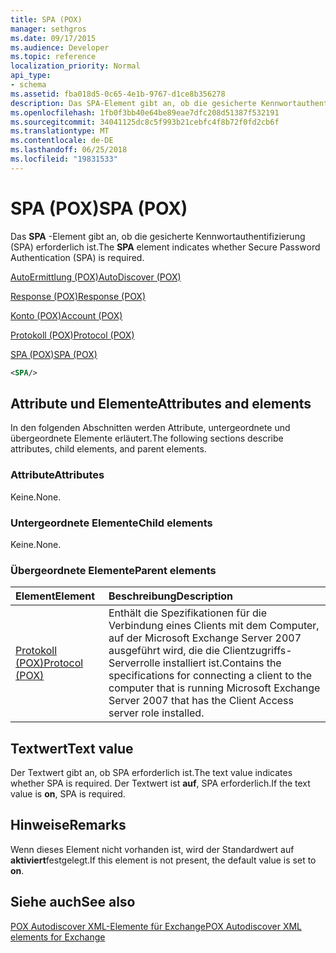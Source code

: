 ```yaml
---
title: SPA (POX)
manager: sethgros
ms.date: 09/17/2015
ms.audience: Developer
ms.topic: reference
localization_priority: Normal
api_type:
- schema
ms.assetid: fba018d5-0c65-4e1b-9767-d1ce8b356278
description: Das SPA-Element gibt an, ob die gesicherte Kennwortauthentifizierung (SPA) erforderlich ist.
ms.openlocfilehash: 1fb0f3bb40e64be89eae7dfc208d51387f532191
ms.sourcegitcommit: 34041125dc8c5f993b21cebfc4f8b72f0fd2cb6f
ms.translationtype: MT
ms.contentlocale: de-DE
ms.lasthandoff: 06/25/2018
ms.locfileid: "19831533"
---
```

# <a name="spa-pox"></a><span data-ttu-id="94664-103">SPA (POX)</span><span class="sxs-lookup"><span data-stu-id="94664-103">SPA (POX)</span></span>

<span data-ttu-id="94664-104">Das **SPA** -Element gibt an, ob die gesicherte Kennwortauthentifizierung (SPA) erforderlich ist.</span><span class="sxs-lookup"><span data-stu-id="94664-104">The **SPA** element indicates whether Secure Password Authentication (SPA) is required.</span></span> 
  
[<span data-ttu-id="94664-105">AutoErmittlung (POX)</span><span class="sxs-lookup"><span data-stu-id="94664-105">AutoDiscover (POX)</span></span>](autodiscover-pox.md)
  
[<span data-ttu-id="94664-106">Response (POX)</span><span class="sxs-lookup"><span data-stu-id="94664-106">Response (POX)</span></span>](response-pox.md)
  
[<span data-ttu-id="94664-107">Konto (POX)</span><span class="sxs-lookup"><span data-stu-id="94664-107">Account (POX)</span></span>](account-pox.md)
  
[<span data-ttu-id="94664-108">Protokoll (POX)</span><span class="sxs-lookup"><span data-stu-id="94664-108">Protocol (POX)</span></span>](protocol-pox.md)
  
[<span data-ttu-id="94664-109">SPA (POX)</span><span class="sxs-lookup"><span data-stu-id="94664-109">SPA (POX)</span></span>](spa-pox.md)
  
```xml
<SPA/>
```

## <a name="attributes-and-elements"></a><span data-ttu-id="94664-110">Attribute und Elemente</span><span class="sxs-lookup"><span data-stu-id="94664-110">Attributes and elements</span></span>

<span data-ttu-id="94664-111">In den folgenden Abschnitten werden Attribute, untergeordnete und übergeordnete Elemente erläutert.</span><span class="sxs-lookup"><span data-stu-id="94664-111">The following sections describe attributes, child elements, and parent elements.</span></span>
  
### <a name="attributes"></a><span data-ttu-id="94664-112">Attribute</span><span class="sxs-lookup"><span data-stu-id="94664-112">Attributes</span></span>

<span data-ttu-id="94664-113">Keine.</span><span class="sxs-lookup"><span data-stu-id="94664-113">None.</span></span>
  
### <a name="child-elements"></a><span data-ttu-id="94664-114">Untergeordnete Elemente</span><span class="sxs-lookup"><span data-stu-id="94664-114">Child elements</span></span>

<span data-ttu-id="94664-115">Keine.</span><span class="sxs-lookup"><span data-stu-id="94664-115">None.</span></span>
  
### <a name="parent-elements"></a><span data-ttu-id="94664-116">Übergeordnete Elemente</span><span class="sxs-lookup"><span data-stu-id="94664-116">Parent elements</span></span>

|<span data-ttu-id="94664-117">**Element**</span><span class="sxs-lookup"><span data-stu-id="94664-117">**Element**</span></span>|<span data-ttu-id="94664-118">**Beschreibung**</span><span class="sxs-lookup"><span data-stu-id="94664-118">**Description**</span></span>|
|:-----|:-----|
|[<span data-ttu-id="94664-119">Protokoll (POX)</span><span class="sxs-lookup"><span data-stu-id="94664-119">Protocol (POX)</span></span>](protocol-pox.md) <br/> |<span data-ttu-id="94664-120">Enthält die Spezifikationen für die Verbindung eines Clients mit dem Computer, auf der Microsoft Exchange Server 2007 ausgeführt wird, die die Clientzugriffs-Serverrolle installiert ist.</span><span class="sxs-lookup"><span data-stu-id="94664-120">Contains the specifications for connecting a client to the computer that is running Microsoft Exchange Server 2007 that has the Client Access server role installed.</span></span>  <br/> |
   
## <a name="text-value"></a><span data-ttu-id="94664-121">Textwert</span><span class="sxs-lookup"><span data-stu-id="94664-121">Text value</span></span>

<span data-ttu-id="94664-122">Der Textwert gibt an, ob SPA erforderlich ist.</span><span class="sxs-lookup"><span data-stu-id="94664-122">The text value indicates whether SPA is required.</span></span> <span data-ttu-id="94664-123">Der Textwert ist **auf**, SPA erforderlich.</span><span class="sxs-lookup"><span data-stu-id="94664-123">If the text value is **on**, SPA is required.</span></span>
  
## <a name="remarks"></a><span data-ttu-id="94664-124">Hinweise</span><span class="sxs-lookup"><span data-stu-id="94664-124">Remarks</span></span>

<span data-ttu-id="94664-125">Wenn dieses Element nicht vorhanden ist, wird der Standardwert auf **aktiviert**festgelegt.</span><span class="sxs-lookup"><span data-stu-id="94664-125">If this element is not present, the default value is set to **on**.</span></span>
  
## <a name="see-also"></a><span data-ttu-id="94664-126">Siehe auch</span><span class="sxs-lookup"><span data-stu-id="94664-126">See also</span></span>



[<span data-ttu-id="94664-127">POX Autodiscover XML-Elemente für Exchange</span><span class="sxs-lookup"><span data-stu-id="94664-127">POX Autodiscover XML elements for Exchange</span></span>](pox-autodiscover-xml-elements-for-exchange.md)

